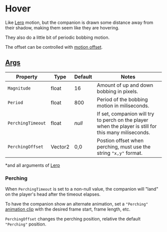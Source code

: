 # Hover

Like [Lerp](003.z.000-Lerp.md) motion, but the companion is drawn some distance away from their shadow, making them seem like they are hovering.

They also do a little bit of periodic bobbing motion.

The offset can be controlled with [motion offset](003-Motion.md).

## [Args](~/api/TrinketTinker.Models.MotionArgs.HoverArgs.yml)

| Property | Type | Default | Notes |
| -------- | ---- | ------- | ----- |
| `Magnitude` | float | 16 | Amount of up and down bobbing in pixels. |
| `Period` | float | 800 | Period of the bobbing motion in miliseconds. |
| `PerchingTimeout` | float | _null_ | If set, companion will try to perch on the player when the player is still for this many miliseconds. |
| `PerchingOffset` | Vector2 | 0,0 | Postion offset when perching, must use the string `"x,y"` format. |

*and all arguments of [Lerp](003.z.000-Lerp.md)

### Perching

When `PerchingTimeout` is set to a non-null value, the companion will "land" on the player's head after the timeout elapses.

To have the companion show an alternate animation, set a `"Perching"` [animation clip](003.2-Animation%20Clips.md) with the desired frame start, frame length, etc.

`PerchingOffset` changes the perching position, relative the default  `"Perching"` position.
